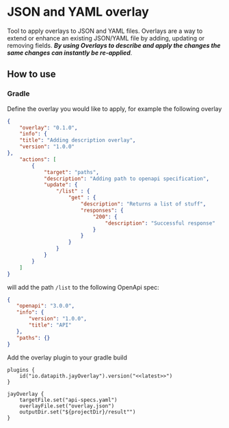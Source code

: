 # JSON and YAML overlay

Tool to apply overlays to JSON and YAML files. Overlays are a way to extend or enhance an existing JSON/YAML file by adding, updating or removing fields. _**By using Overlays to describe and apply the changes the same changes can instantly be re-applied**_.
 
## How to use

### Gradle
  
Define the overlay you would like to apply, for example the following overlay

```json
{
    "overlay": "0.1.0",
    "info": {
    "title": "Adding description overlay",
    "version": "1.0.0"
},
    "actions": [
        {
            "target": "paths",
            "description": "Adding path to openapi specification",
            "update": {
                "/list" : {
                    "get" : {
                        "description": "Returns a list of stuff",             
                        "responses": {
                            "200": {
                                "description": "Successful response"                                
                            }
                        }
                    }
                }
            }
        }    
    ]
}
```

will add the path `/list` to the following OpenApi spec:

```json
{
   "openapi": "3.0.0",
   "info": {
       "version": "1.0.0",
       "title": "API"
   },
   "paths": {}
}           
```
Add the overlay plugin to your gradle build

```
plugins {
    id("io.datapith.jayOverlay").version("<<latest>>")
}

jayOverlay {
    targetFile.set("api-specs.yaml")
    overlayFile.set("overlay.json")
    outputDir.set("${projectDir}/result"")
}
```
